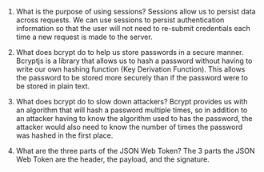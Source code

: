 1. What is the purpose of using sessions?
Sessions allow us to persist data across requests.  We can use sessions to persist authentication information so that the user will not need to re-submit credentials each time a new request is made to the server.


2. What does bcrypt do to help us store passwords in a secure manner.
Bcryptjs is a library that allows us to hash a password without having to write our own hashing function (Key Derivation Function).  This allows the password to be stored more securely than if the password were to be stored in plain text.


3. What does bcrypt do to slow down attackers?
Bcrypt provides us with an algorithm that will hash a password multiple times, so in addition to an attacker having to know the algorithm used to has the password, the attacker would also need to know the number of times the password was hashed in the first place.


4. What are the three parts of the JSON Web Token?
The 3 parts the JSON Web Token are the header, the payload, and the signature.

